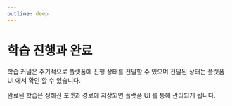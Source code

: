```yaml
---
outline: deep
---
```


# 학습 진행과 완료

학습 커널은 주기적으로 플랫폼에 진행 상태를 전달할 수 있으며 전달된 상태는 플랫폼 UI 에서 확인 할 수 있습니다.

완료된 학습은 정해진 포멧과 경로에 저장되면 플랫폼 UI 를 통해 관리되게 됩니다.
